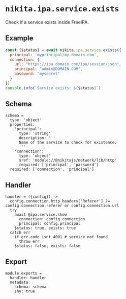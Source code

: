 
# `nikita.ipa.service.exists`

Check if a service exists inside FreeIPA.

## Example

```js
const {$status} = await nikita.ipa.service.exists({
  principal: 'myprincipal/my.domain.com',
  connection: {
    url: "https://ipa.domain.com/ipa/session/json",
    principal: "admin@DOMAIN.COM",
    password: "mysecret"
  }
})
console.info(`Service exists: ${$status}`)
```

## Schema

    schema =
      type: 'object'
      properties:
        'principal':
          type: 'string'
          description: '''
          Name of the service to check for existence.
          '''
        'connection':
          type: 'object'
          $ref: 'module://@nikitajs/network/lib/http'
          required: ['principal', 'password']
      required: ['connection', 'principal']


## Handler

    handler = ({config}) ->
      config.connection.http_headers['Referer'] ?= config.connection.referer or config.connection.url
      try
        await @ipa.service.show
          connection: config.connection
          principal: config.principal
        $status: true, exists: true
      catch err
        if err.code isnt 4001 # service not found
          throw err
        $status: false, exists: false
      

## Export

    module.exports =
      handler: handler
      metadata:
        schema: schema
        shy: true
